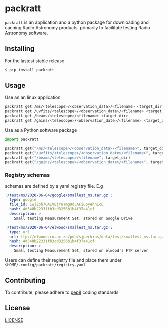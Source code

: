 # packratt

`packratt` is an application and a python package for downloading and caching Radio Astronomy products, primarily to facilitate testing Radio Astronomy software.

## Installing

For the lastest stable release

```bash
$ pip install packratt
```

## Usage

Use an an linux application

```bash
packratt get /ms/<telescope>/<observation_data>/<filename> <target_dir>
packratt get /uvfits/<telescope>/<observation_date>/<filename> <target_dir>
packratt get /beams/<telescope>/<filename> <target_dir>
packratt get /gains/<telescope>/<observation_date>/<filename> <target_dir>
```

Use as a Python software package

```python
import packratt

packratt.get("/ms/<telescope>/<observation_data>/<filename>", target_dir)
packratt.get("/uvfits/<telescope>/<observation_date>/<filename>", target_dir)
packratt.get("/beams/<telescope>/<filename", target_dir)
packratt.get("/gains/<telescope>/<observation_date>/<filename>", target_dir)
```

### Registry schemas

schemas are defined by a yaml registry file. E.g 

```yaml
'/test/ms/2020-06-04/google/smallest_ms.tar.gz':
  type: google
  file_id: 1wjZoh7OAIVEjYuTmg9dLAFiLoyehnIcL
  hash: 4d548b22331fb3cd3256b1b4f37a41cf
  description: >
    Small testing Measurement Set, stored on Google Drive

'/test/ms/2020-06-04/elwood/smallest_ms.tar.gz':
  type: url
  url: ftp://elwood.ru.ac.za/pub/sjperkins/data/test/smallest_ms.tar.gz
  hash: 4d548b22331fb3cd3256b1b4f37a41cf
  description: >
    Small testing Measurement Set, stored on elwood's FTP server
```

Users can define their registry file and place them under `$HOME/.config/packratt/registry.yaml`


## Contributing

To contribute, please adhere to [pep8](https://www.python.org/dev/peps/pep-0008/) coding standards

## License

[LICENSE](LICENSE)
